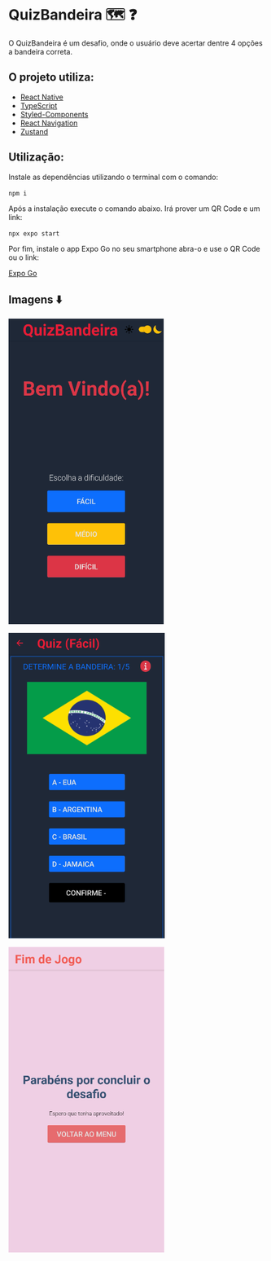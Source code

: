 # QuizBandeira :world_map: :question:

O QuizBandeira é um desafio, onde o usuário deve acertar dentre 4 opções a bandeira correta.

## O projeto utiliza:

- [React Native](https://reactnative.dev/)
- [TypeScript](https://www.typescriptlang.org/)
- [Styled-Components](https://styled-components.com/)
- [React Navigation](https://reactnavigation.org/)
- [Zustand](https://zustand-demo.pmnd.rs/)

## Utilização:

Instale as dependências utilizando o terminal com o comando:

`npm i`

Após a instalação execute o comando abaixo. Irá prover um QR Code e um link:

`npx expo start`

Por fim, instale o app Expo Go no seu smartphone abra-o e use o QR Code ou o link:

[Expo Go](https://expo.dev/client)

## Imagens :arrow_down:

![Imagem QuizBandeira 1](./app/assets/git_pictures/quizbandeira_home_dark.png)

![Imagem QuizBandeira 2](./app/assets/git_pictures/quizbandeira_level.png)

![Imagem QuizBandeira 3](./app/assets/git_pictures/quizbandeira_gameover_light.png)

